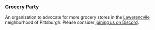 ### Grocery Party

An organization to advocate for more grocery stores in the [Lawerencvile](https://en.wikipedia.org/wiki/Lawrenceville_(Pittsburgh)) neighborhood of Pittsburgh. Please consider [joining us on Discord](https://discord.gg/467VQ8e3CZ).
